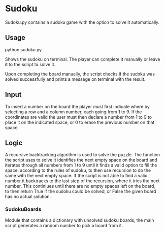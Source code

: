 # Sudoku
Sudoku.py contains a sudoku game with the option to solve it automatically.

## Usage
python sudoku.py

Shows the sudoku on terminal. The player can complete it manually or leave it to the script to solve it.

Upon completing the board manually, the script checks if the sudoku was solved successfully and prints a messege on terminal with the result.

## Input
To insert a number on the board the player must first indicate where by selecting a row and a column number, each going from 1 to 9.
If the coordinates are valid the user must then declare a number from 1 to 9 to place it on the indicated space, or 0 to erase the previous number on that space.

## Logic
A recursive backtracking algorithm is used to solve the puzzle.
The function the script uses to solve it identifies the next empty space on the board and iterates through all numbers from 1 to 9 until it finds a valid option to fill the space, according to the rules of sudoku, to then use recursion to do the same with the next empty space. If the script is not able to find a valid number it backtracks to the last step of the recursion, where it tries the next number.
This continiues until there are no empty spaces left on the board, to then return True if the sudoku could be solved, or False the given board has no actual solution.

### SudokuBoards
Module that contains a dictionary with unsolved sudoku boards, the main script generates a random number to pick a board from it.
